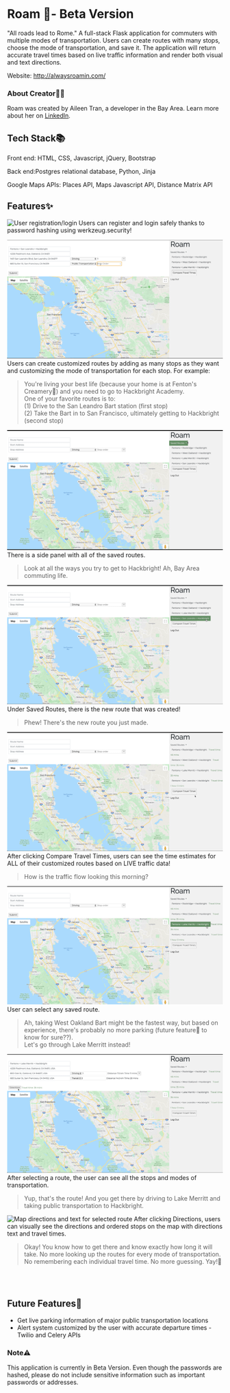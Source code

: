# Roam 🚀- Beta Version
"All roads lead to Rome." A full-stack Flask application for commuters with multiple modes of transportation. Users can create routes with many stops, choose the mode of transportation, and save it. The application will return accurate travel times based on live traffic information and render both visual and text directions. 

Website: http://alwaysroamin.com/

### About Creator🍵🌸
Roam was created by Aileen Tran, a developer in the Bay Area. Learn more about her on [LinkedIn](https://www.linkedin.com/in/aileentran27/).

## Tech Stack📚
Front end: HTML, CSS, Javascript, jQuery, Bootstrap

Back end:Postgres relational database, Python, Jinja

Google Maps APIs: Places API, Maps Javascript API, Distance Matrix API

## Features✨
![User registration/login](/static/images/readme/registerandlogin.png)
Users can register and login safely thanks to password hashing using werkzeug.security!

![Creating route and choosing mode of transportation and stop order](/static/images/readme/stoporder.png)
Users can create customized routes by adding as many stops as they want and customizing the mode of transportation for each stop. 
For example:
>You're living your best life (because your home is at Fenton's Creamery🍨) and you need to go to Hackbright Academy. <br>
>One of your favorite routes is to: <br>
>(1) Drive to the San Leandro Bart station (first stop) <br>
>(2) Take the Bart in to San Francisco, ultimately getting to Hackbright (second stop)

![Saving route](/static/images/readme/savedroutes.png)
There is a side panel with all of the saved routes.
>Look at all the ways you try to get to Hackbright! Ah, Bay Area commuting life.

![New route added to saved routes](/static/images/readme/newroutesaved.png)
Under Saved Routes, there is the new route that was created!
>Phew! There's the new route you just made.

![Compare travel times](/static/images/readme/comparetraveltimes.png)
After clicking Compare Travel Times, users can see the time estimates for ALL of their customized routes based on LIVE traffic data!
>How is the traffic flow looking this morning? 

![Choosing route](/static/images/readme/choosingroute.png)
User can select any saved route.
>Ah, taking West Oakland Bart might be the fastest way, but based on experience, there's probably no more parking (future feature🔮 to know for sure??). <br>
>Let's go through Lake Merritt instead!

![Selected route](/static/images/readme/hittingdirections.png)
After selecting a route, the user can see all the stops and modes of transportation. 
>Yup, that's the route! And you get there by driving to Lake Merritt and taking public transportation to Hackbright.

![Map directions and text for selected route](/static/images/readme/viewingdirections.png)
After clicking Directions, users can visually see the directions and ordered stops on the map with directions text and travel times.
>Okay! You know how to get there and know exactly how long it will take. No more looking up the routes for every mode of transportation. No remembering each individual travel time. No more guessing. Yay!🤩

<br><br>

## Future Features🔮

- Get live parking information of major public transportation locations
- Alert system customized by the user with accurate departure times - Twilio and Celery APIs

### Note⚠️
This application is currently in Beta Version. Even though the passwords are hashed, please do not include sensitive information such as important passwords or addresses. 
